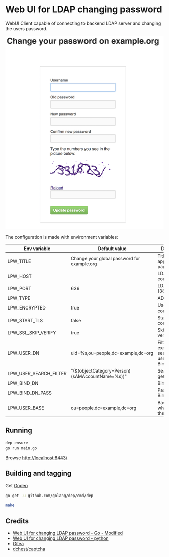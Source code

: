 # Web UI for LDAP changing password  

WebUI Client capable of connecting to backend LDAP server and changing the users password.

![Screenshot](screenshots/index.png)

The configuration is made with environment variables:

|Env variable|Default value|Description|
|------------|-------------|-----------|
|LPW_TITLE|Change your global password for example.org|Title that will appear on the page|
|LPW_HOST||LDAP Host to connect to|
|LPW_PORT|636|LDAP Port (389|636 are default LDAP/LDAPS)|
|LPW_TYPE| | AD or LDAP |
|LPW_ENCRYPTED|true|Use enrypted communication|
|LPW_START_TLS|false|Start TLS communication|
|LPW_SSL_SKIP_VERIFY|true|Skip TLS CA verification|
|LPW_USER_DN|uid=%s,ou=people,dc=example,dc=org|Filter expression to search the user for Binding|
|LPW_USER_SEARCH_FILTER|"(&(objectCategory=Person)(sAMAccountName=%s))"| Search Filter to get userDN|
|LPW_BIND_DN| | Bind DN |
|LPW_BIND_DN_PASS| | Password for Bind DN |
|LPW_USER_BASE|ou=people,dc=example,dc=org|Base to use when doing the binding|

## Running

```sh
dep ensure
go run main.go
```

Browse [http://localhost:8443/](http://localhost:8443/)


## Building and tagging

Get [Godep](https://github.com/golang/dep)
```sh
go get -u github.com/golang/dep/cmd/dep
```

```sh
make
```

## Credits
 * [Web UI for changing LDAP password - Go - Modified](https://github.com/npenkov/ldap-passwd-webui)
 * [Web UI for changing LDAP password - python](https://github.com/jirutka/ldap-passwd-webui)
 * [Gitea](https://github.com/go-gitea/gitea)
 * [dchest/captcha](https://github.com/dchest/captcha)